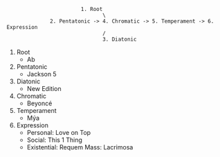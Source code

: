                             1. Root
                                   \
                  2. Pentatonic -> 4. Chromatic -> 5. Temperament -> 6. Expression
                                   /
                                   3. Diatonic
1. Root
   - Ab
2. Pentatonic
   - Jackson 5
3. Diatonic
   - New Edition
4. Chromatic
   - Beyoncé
5. Temperament
   - Mýa
6. Expression
   - Personal: Love on Top
   - Social: This 1 Thing
   - Existential: Requem Mass: Lacrimosa
